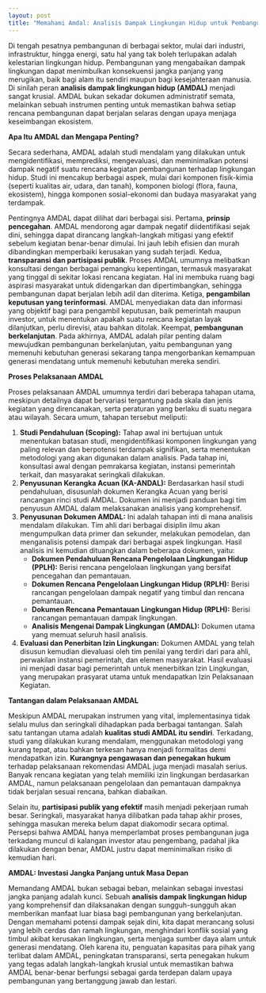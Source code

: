 ```yaml
---
layout: post
title: "Memahami Amdal: Analisis Dampak Lingkungan Hidup untuk Pembangunan Berkelanjutan"
---
```


Di tengah pesatnya pembangunan di berbagai sektor, mulai dari industri, infrastruktur, hingga energi, satu hal yang tak boleh terlupakan adalah kelestarian lingkungan hidup. Pembangunan yang mengabaikan dampak lingkungan dapat menimbulkan konsekuensi jangka panjang yang merugikan, baik bagi alam itu sendiri maupun bagi kesejahteraan manusia. Di sinilah peran **analisis dampak lingkungan hidup (AMDAL)** menjadi sangat krusial. AMDAL bukan sekadar dokumen administratif semata, melainkan sebuah instrumen penting untuk memastikan bahwa setiap rencana pembangunan dapat berjalan selaras dengan upaya menjaga keseimbangan ekosistem.

**Apa Itu AMDAL dan Mengapa Penting?**

Secara sederhana, AMDAL adalah studi mendalam yang dilakukan untuk mengidentifikasi, memprediksi, mengevaluasi, dan meminimalkan potensi dampak negatif suatu rencana kegiatan pembangunan terhadap lingkungan hidup. Studi ini mencakup berbagai aspek, mulai dari komponen fisik-kimia (seperti kualitas air, udara, dan tanah), komponen biologi (flora, fauna, ekosistem), hingga komponen sosial-ekonomi dan budaya masyarakat yang terdampak.

Pentingnya AMDAL dapat dilihat dari berbagai sisi. Pertama, **prinsip pencegahan**. AMDAL mendorong agar dampak negatif diidentifikasi sejak dini, sehingga dapat dirancang langkah-langkah mitigasi yang efektif sebelum kegiatan benar-benar dimulai. Ini jauh lebih efisien dan murah dibandingkan memperbaiki kerusakan yang sudah terjadi. Kedua, **transparansi dan partisipasi publik**. Proses AMDAL umumnya melibatkan konsultasi dengan berbagai pemangku kepentingan, termasuk masyarakat yang tinggal di sekitar lokasi rencana kegiatan. Hal ini membuka ruang bagi aspirasi masyarakat untuk didengarkan dan dipertimbangkan, sehingga pembangunan dapat berjalan lebih adil dan diterima. Ketiga, **pengambilan keputusan yang terinformasi**. AMDAL menyediakan data dan informasi yang objektif bagi para pengambil keputusan, baik pemerintah maupun investor, untuk menentukan apakah suatu rencana kegiatan layak dilanjutkan, perlu direvisi, atau bahkan ditolak. Keempat, **pembangunan berkelanjutan**. Pada akhirnya, AMDAL adalah pilar penting dalam mewujudkan pembangunan berkelanjutan, yaitu pembangunan yang memenuhi kebutuhan generasi sekarang tanpa mengorbankan kemampuan generasi mendatang untuk memenuhi kebutuhan mereka sendiri.

**Proses Pelaksanaan AMDAL**

Proses pelaksanaan AMDAL umumnya terdiri dari beberapa tahapan utama, meskipun detailnya dapat bervariasi tergantung pada skala dan jenis kegiatan yang direncanakan, serta peraturan yang berlaku di suatu negara atau wilayah. Secara umum, tahapan tersebut meliputi:

1.  **Studi Pendahuluan (Scoping):** Tahap awal ini bertujuan untuk menentukan batasan studi, mengidentifikasi komponen lingkungan yang paling relevan dan berpotensi terdampak signifikan, serta menentukan metodologi yang akan digunakan dalam analisis. Pada tahap ini, konsultasi awal dengan pemrakarsa kegiatan, instansi pemerintah terkait, dan masyarakat seringkali dilakukan.
2.  **Penyusunan Kerangka Acuan (KA-ANDAL):** Berdasarkan hasil studi pendahuluan, disusunlah dokumen Kerangka Acuan yang berisi rancangan rinci studi AMDAL. Dokumen ini menjadi panduan bagi tim penyusun AMDAL dalam melaksanakan analisis yang komprehensif.
3.  **Penyusunan Dokumen AMDAL:** Ini adalah tahapan inti di mana analisis mendalam dilakukan. Tim ahli dari berbagai disiplin ilmu akan mengumpulkan data primer dan sekunder, melakukan pemodelan, dan menganalisis potensi dampak dari berbagai aspek lingkungan. Hasil analisis ini kemudian dituangkan dalam beberapa dokumen, yaitu:
    *   **Dokumen Pendahuluan Rencana Pengelolaan Lingkungan Hidup (PPLH):** Berisi rencana pengelolaan lingkungan yang bersifat pencegahan dan pemantauan.
    *   **Dokumen Rencana Pengelolaan Lingkungan Hidup (RPLH):** Berisi rancangan pengelolaan dampak negatif yang timbul dan rencana pemantauan.
    *   **Dokumen Rencana Pemantauan Lingkungan Hidup (RPLH):** Berisi rancangan pemantauan dampak lingkungan.
    *   **Analisis Mengenai Dampak Lingkungan (AMDAL):** Dokumen utama yang memuat seluruh hasil analisis.
4.  **Evaluasi dan Penerbitan Izin Lingkungan:** Dokumen AMDAL yang telah disusun kemudian dievaluasi oleh tim penilai yang terdiri dari para ahli, perwakilan instansi pemerintah, dan elemen masyarakat. Hasil evaluasi ini menjadi dasar bagi pemerintah untuk menerbitkan Izin Lingkungan, yang merupakan prasyarat utama untuk mendapatkan Izin Pelaksanaan Kegiatan.

**Tantangan dalam Pelaksanaan AMDAL**

Meskipun AMDAL merupakan instrumen yang vital, implementasinya tidak selalu mulus dan seringkali dihadapkan pada berbagai tantangan. Salah satu tantangan utama adalah **kualitas studi AMDAL itu sendiri**. Terkadang, studi yang dilakukan kurang mendalam, menggunakan metodologi yang kurang tepat, atau bahkan terkesan hanya menjadi formalitas demi mendapatkan izin. **Kurangnya pengawasan dan penegakan hukum** terhadap pelaksanaan rekomendasi AMDAL juga menjadi masalah serius. Banyak rencana kegiatan yang telah memiliki izin lingkungan berdasarkan AMDAL, namun pelaksanaan pengelolaan dan pemantauan dampaknya tidak berjalan sesuai rencana, bahkan diabaikan.

Selain itu, **partisipasi publik yang efektif** masih menjadi pekerjaan rumah besar. Seringkali, masyarakat hanya dilibatkan pada tahap akhir proses, sehingga masukan mereka belum dapat diakomodir secara optimal. Persepsi bahwa AMDAL hanya memperlambat proses pembangunan juga terkadang muncul di kalangan investor atau pengembang, padahal jika dilakukan dengan benar, AMDAL justru dapat meminimalkan risiko di kemudian hari.

**AMDAL: Investasi Jangka Panjang untuk Masa Depan**

Memandang AMDAL bukan sebagai beban, melainkan sebagai investasi jangka panjang adalah kunci. Sebuah **analisis dampak lingkungan hidup** yang komprehensif dan dilaksanakan dengan sungguh-sungguh akan memberikan manfaat luar biasa bagi pembangunan yang berkelanjutan. Dengan memahami potensi dampak sejak dini, kita dapat merancang solusi yang lebih cerdas dan ramah lingkungan, menghindari konflik sosial yang timbul akibat kerusakan lingkungan, serta menjaga sumber daya alam untuk generasi mendatang. Oleh karena itu, penguatan kapasitas para pihak yang terlibat dalam AMDAL, peningkatan transparansi, serta penegakan hukum yang tegas adalah langkah-langkah krusial untuk memastikan bahwa AMDAL benar-benar berfungsi sebagai garda terdepan dalam upaya pembangunan yang bertanggung jawab dan lestari.
